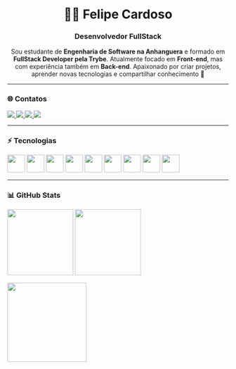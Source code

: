 <h1 align="center">👨‍💻 Felipe Cardoso</h1>
<h3 align="center">Desenvolvedor FullStack</h3>

<p align="center">
Sou estudante de <b>Engenharia de Software na Anhanguera</b> e formado em <b>FullStack Developer pela Trybe</b>.  
Atualmente focado em <b>Front-end</b>, mas com experiência também em <b>Back-end</b>.  
Apaixonado por criar projetos, aprender novas tecnologias e compartilhar conhecimento 🚀
</p>

---

### 🌐 Contatos

<p>
  <a href="https://linkedin.com/in/seu-linkedin" target="_blank">
    <img src="https://img.shields.io/badge/LinkedIn-0A66C2?style=for-the-badge&logo=linkedin&logoColor=white" />
  </a>
  <a href="mailto:seuemail@gmail.com">
    <img src="https://img.shields.io/badge/Gmail-EA4335?style=for-the-badge&logo=gmail&logoColor=white" />
  </a>
  <a href="https://github.com/fecardoso7?tab=stars">
    <img src="https://img.shields.io/badge/⭐%20Estrelas-0-green?style=for-the-badge" />
  </a>
  <a href="https://github.com/fecardoso7?tab=followers">
    <img src="https://img.shields.io/badge/👥%20Seguidores-15-blue?style=for-the-badge" />
  </a>
</p>

---

### ⚡ Tecnologias

<p align="left">
  <img src="https://cdn.jsdelivr.net/gh/devicons/devicon/icons/html5/html5-original.svg" width="40"/>
  <img src="https://cdn.jsdelivr.net/gh/devicons/devicon/icons/css3/css3-original.svg" width="40"/>
  <img src="https://cdn.jsdelivr.net/gh/devicons/devicon/icons/javascript/javascript-original.svg" width="40"/>
  <img src="https://cdn.jsdelivr.net/gh/devicons/devicon/icons/typescript/typescript-original.svg" width="40"/>
  <img src="https://cdn.jsdelivr.net/gh/devicons/devicon/icons/react/react-original.svg" width="40"/>
  <img src="https://cdn.jsdelivr.net/gh/devicons/devicon/icons/nextjs/nextjs-original.svg" width="40"/>
  <img src="https://cdn.jsdelivr.net/gh/devicons/devicon/icons/nodejs/nodejs-original.svg" width="40"/>
  <img src="https://cdn.jsdelivr.net/gh/devicons/devicon/icons/express/express-original.svg" width="40"/>
  <img src="https://cdn.jsdelivr.net/gh/devicons/devicon/icons/mongodb/mongodb-original.svg" width="40"/>
</p>

---

### 📊 GitHub Stats

<p>
  <img src="https://github-readme-stats.vercel.app/api?username=fecardoso7&show_icons=true&theme=radical" height="150"/>
  <img src="https://github-readme-stats.vercel.app/api/top-langs/?username=fecardoso7&layout=compact&theme=radical" height="150"/>
</p>
<img src="https://streak-stats.demolab.com?user=fecardoso7&theme=tokyonight&hide_border=true" height="180em"/>

